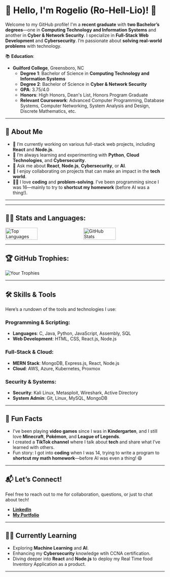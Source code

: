 # 👋 Hello, I'm Rogelio (Ro-Hell-Lio)! 🚀

Welcome to my GitHub profile! I'm a **recent graduate** with **two Bachelor’s degrees**—one in **Computing Technology and Information Systems** and another in **Cyber & Network Security**. I specialize in **Full-Stack Web Development** and **Cybersecurity**. I’m passionate about **solving real-world problems** with technology.

📚 **Education**:
- **Guilford College**, Greensboro, NC
  - **Degree 1**: Bachelor of Science in **Computing Technology and Information Systems**
  - **Degree 2**: Bachelor of Science in **Cyber & Network Security**
  - **GPA**: 3.75/4.0
  - **Honors**: High Honors, Dean's List, Honors Program Graduate
  - **Relevant Coursework**: Advanced Computer Programming, Database Systems, Computer Networking, System Analysis and Design, Discrete Mathematics, etc.

---

## 🚀 About Me

- 🔭 I’m currently working on various full-stack web projects, including **React** and **Node.js**.
- 🌱 I’m always learning and experimenting with **Python**, **Cloud Technologies**, and **Cybersecurity**.
- 💬 Ask me about **React**, **Node.js**, **Cybersecurity**, or **AI**.
- 👯 I enjoy collaborating on projects that can make an impact in the **tech world**.
- 🧑‍💻 I love **coding** and **problem-solving**. I’ve been programming since I was 16—mainly to try to **shortcut my homework** (before AI was a thing!).
  
---
---

## 🧑‍💻 Stats and Languages:

<div style="display: flex; gap: 20px;">
  <!-- Top Languages -->
  <img src="https://github-readme-stats.vercel.app/api/top-langs/?username=RogePM&layout=compact&theme=radical" alt="Top Languages" width="45%" />

  <!-- GitHub Stats -->
  <img src="https://github-readme-stats.vercel.app/api?username=RogePM&show_icons=true&count_private=true&hide_title=true&hide=prs&theme=radical" alt="GitHub Stats" width="45%" />
</div>

---

## 🏆 GitHub Trophies:
![Your Trophies](https://github-profile-trophy.vercel.app/?username=RogePM&theme=gruvbox)

---

## 🛠️ Skills & Tools

Here’s a rundown of the tools and technologies I use:

### Programming & Scripting:
- **Languages**: C, Java, Python, JavaScript, Assembly, SQL
- **Web Development**: HTML, CSS, React.js, Node.js

### Full-Stack & Cloud:
- **MERN Stack**: MongoDB, Express.js, React, Node.js
- **Cloud**: AWS, Azure, Kubernetes, Proxmox

### Security & Systems:
- **Security**: Kali Linux, Metasploit, Wireshark, Active Directory
- **System Admin**: Git, Linux, MySQL, MongoDB

---

## 🌟 Fun Facts

- I’ve been playing **video games** since I was in **Kindergarten**, and I still love **Minecraft**, **Pokémon**, and **League of Legends**.
- I created a **TikTok channel** where I talk about **tech** and share what I’ve learned with others.
- Fun story: I got into **coding** when I was 14, trying to write a program to **shortcut my math homework**—before AI was even a thing! 😄

---

## 📬 Let’s Connect!

Feel free to reach out to me for collaboration, questions, or just to chat about tech!

- **[LinkedIn](https://www.linkedin.com/in/rogelioperezmontero/)**
- **[My Portfolio](https://rogepm.github.io/RogelioPM/)**

---

## 🧑‍💻 Currently Learning

- Exploring **Machine Learning** and **AI**.
- Enhancing my **Cybersecurity** knowledge wtih CCNA certification.
- Diving deeper into **React** and **Node.js** to deploy my Real Time food Inventory Application as a product.

---
